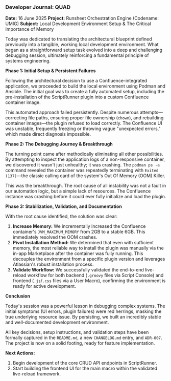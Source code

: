 ### Developer Journal: QUAD
**Date:** 16 June 2025
**Project:** Runsheet Orchestration Engine (Codename: UMIG)
**Subject:** Local Development Environment Setup & The Critical Importance of Memory

Today was dedicated to translating the architectural blueprint defined previously into a tangible, working local development environment. What began as a straightforward setup task evolved into a deep and challenging debugging session, ultimately reinforcing a fundamental principle of systems engineering.

**Phase 1: Initial Setup & Persistent Failures**

Following the architectural decision to use a Confluence-integrated application, we proceeded to build the local environment using Podman and Ansible. The initial goal was to create a fully automated setup, including the pre-installation of the ScriptRunner plugin into a custom Confluence container image.

This automated approach failed persistently. Despite numerous attempts—correcting file paths, ensuring proper file ownership (`chown`), and rebuilding container images—the plugin refused to load correctly. The Confluence UI was unstable, frequently freezing or throwing vague "unexpected errors," which made direct diagnosis impossible.

**Phase 2: The Debugging Journey & Breakthrough**

The turning point came after methodically eliminating all other possibilities. By attempting to inspect the application logs of a non-responsive container, we discovered it wasn't just unhealthy; it was crashing. The `podman ps -a` command revealed the container was repeatedly terminating with `Exited (137)`—the classic calling card of the system's Out Of Memory (OOM) Killer.

This was the breakthrough. The root cause of all instability was not a fault in our automation logic, but a simple lack of resources. The Confluence instance was crashing before it could ever fully initialize and load the plugin.

**Phase 3: Stabilization, Validation, and Documentation**

With the root cause identified, the solution was clear:

1.  **Increase Memory:** We incrementally increased the Confluence container's `JVM_MAXIMUM_MEMORY` from 2GB to a stable 6GB. This immediately resolved the OOM crashes.
2.  **Pivot Installation Method:** We determined that even with sufficient memory, the most reliable way to install the plugin was manually via the in-app Marketplace after the container was fully running. This decouples the environment from a specific plugin version and leverages Atlassian's robust installation process.
3.  **Validate Workflow:** We successfully validated the end-to-end live-reload workflow for both backend (`.groovy` files via Script Console) and frontend (`.js`/`.css` files via a User Macro), confirming the environment is ready for active development.

**Conclusion**

Today's session was a powerful lesson in debugging complex systems. The initial symptoms (UI errors, plugin failures) were red herrings, masking the true underlying resource issue. By persisting, we built an incredibly stable and well-documented development environment.

All key decisions, setup instructions, and validation steps have been formally captured in the `README.md`, a new `CHANGELOG.md` entry, and `ADR-007`. The project is now on a solid footing, ready for feature implementation.

**Next Actions:**
1.  Begin development of the core CRUD API endpoints in ScriptRunner.
2.  Start building the frontend UI for the main macro within the validated live-reload framework.
